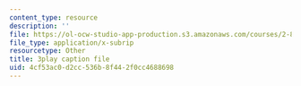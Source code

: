 ```yaml
---
content_type: resource
description: ''
file: https://ol-ocw-studio-app-production.s3.amazonaws.com/courses/2-830j-control-of-manufacturing-processes-sma-6303-spring-2008/4cf53ac0d2cc536b8f442f0cc4688698_vHxLQwZtAD8.vtt
file_type: application/x-subrip
resourcetype: Other
title: 3play caption file
uid: 4cf53ac0-d2cc-536b-8f44-2f0cc4688698
---
```

